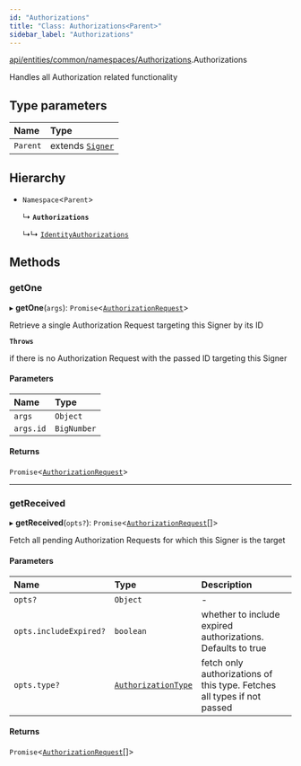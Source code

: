 ```yaml
---
id: "Authorizations"
title: "Class: Authorizations<Parent>"
sidebar_label: "Authorizations"
---
```


[api/entities/common/namespaces/Authorizations](../../../../../../modules/API/Entities/Common/Namespaces/Authorizations/Authorizations.md).Authorizations

Handles all Authorization related functionality

## Type parameters

| Name | Type |
| :------ | :------ |
| `Parent` | extends [`Signer`](../../../../../../modules/Types/Types.md#signer) |

## Hierarchy

- `Namespace`<`Parent`\>

  ↳ **`Authorizations`**

  ↳↳ [`IdentityAuthorizations`](../../../Identity/IdentityAuthorizations/IdentityAuthorizations.md)

## Methods

### getOne

▸ **getOne**(`args`): `Promise`<[`AuthorizationRequest`](../../../AuthorizationRequest/AuthorizationRequest.md)\>

Retrieve a single Authorization Request targeting this Signer by its ID

**`Throws`**

if there is no Authorization Request with the passed ID targeting this Signer

#### Parameters

| Name | Type |
| :------ | :------ |
| `args` | `Object` |
| `args.id` | `BigNumber` |

#### Returns

`Promise`<[`AuthorizationRequest`](../../../AuthorizationRequest/AuthorizationRequest.md)\>

___

### getReceived

▸ **getReceived**(`opts?`): `Promise`<[`AuthorizationRequest`](../../../AuthorizationRequest/AuthorizationRequest.md)[]\>

Fetch all pending Authorization Requests for which this Signer is the target

#### Parameters

| Name | Type | Description |
| :------ | :------ | :------ |
| `opts?` | `Object` | - |
| `opts.includeExpired?` | `boolean` | whether to include expired authorizations. Defaults to true |
| `opts.type?` | [`AuthorizationType`](../../../../../../enums/Types/AuthorizationType/AuthorizationType.md) | fetch only authorizations of this type. Fetches all types if not passed |

#### Returns

`Promise`<[`AuthorizationRequest`](../../../AuthorizationRequest/AuthorizationRequest.md)[]\>
